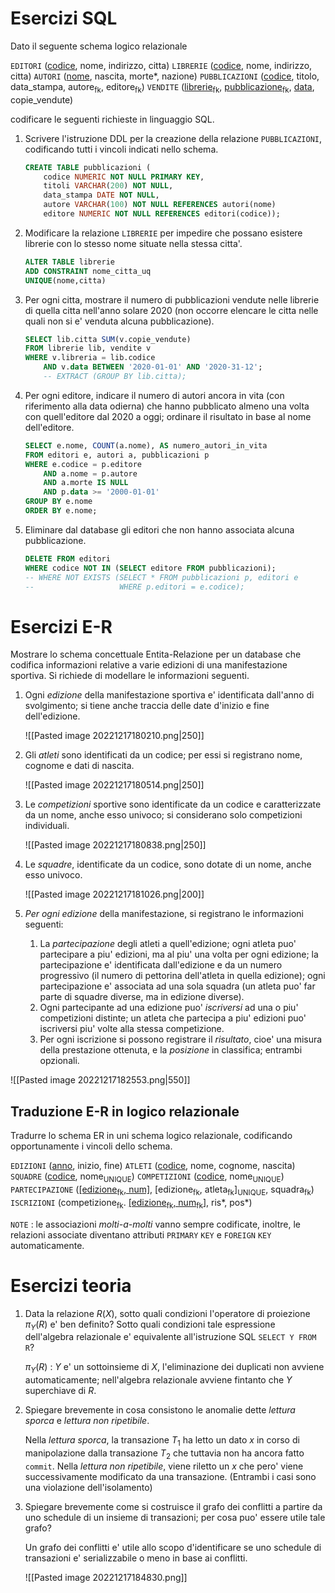 # Esercizi SQL
Dato il seguente schema logico relazionale

$\mathtt{EDITORI}$ (<u>codice</u>, nome, indirizzo, citta)
$\mathtt{LIBRERIE}$ (<u>codice</u>, nome, indirizzo, citta)
$\mathtt{AUTORI}$ (<u>nome</u>, nascita, morte\*, nazione)
$\mathtt{PUBBLICAZIONI}$ (<u>codice</u>, titolo, data_stampa, autore<sub>fk</sub>, editore<sub>fk</sub>)
$\mathtt{VENDITE}$ (<u>librerie</u><sub>fk</sub>, <u>pubblicazione</u><sub>fk</sub>, <u>data</u>, copie_vendute)

codificare le seguenti richieste in linguaggio SQL.

1) Scrivere l'istruzione DDL per la creazione della relazione $\mathtt{PUBBLICAZIONI}$, codificando tutti i vincoli indicati nello schema.
   ```sql
   CREATE TABLE pubblicazioni (
	   codice NUMERIC NOT NULL PRIMARY KEY,
	   titoli VARCHAR(200) NOT NULL,
	   data_stampa DATE NOT NULL,
	   autore VARCHAR(100) NOT NULL REFERENCES autori(nome)
	   editore NUMERIC NOT NULL REFERENCES editori(codice));
   ```
2) Modificare la relazione $\mathtt{LIBRERIE}$ per impedire che possano esistere librerie con lo stesso nome situate nella stessa citta'.
   ```sql
   ALTER TABLE librerie
   ADD CONSTRAINT nome_citta_uq
   UNIQUE(nome,citta)
   ```
3) Per ogni citta, mostrare il numero di pubblicazioni vendute nelle librerie di quella citta nell'anno solare 2020 (non occorre elencare le citta nelle quali non si e' venduta alcuna pubblicazione).
   ```sql
   SELECT lib.citta SUM(v.copie_vendute)
   FROM librerie lib, vendite v
   WHERE v.libreria = lib.codice
	   AND v.data BETWEEN '2020-01-01' AND '2020-31-12';
	   -- EXTRACT (GROUP BY lib.citta);
   ```
4) Per ogni editore, indicare il numero di autori ancora in vita (con riferimento alla data odierna) che hanno pubblicato almeno una volta con quell'editore dal 2020 a oggi; ordinare il risultato in base al nome dell'editore.
   ```sql
   SELECT e.nome, COUNT(a.nome), AS numero_autori_in_vita
   FROM editori e, autori a, pubblicazioni p
   WHERE e.codice = p.editore
	   AND a.nome = p.autore
	   AND a.morte IS NULL
	   AND p.data >= '2000-01-01'
   GROUP BY e.nome
   ORDER BY e.nome;
   ```
5) Eliminare dal database gli editori che non hanno associata alcuna pubblicazione.
   ```sql
   DELETE FROM editori
   WHERE codice NOT IN (SELECT editore FROM pubblicazioni);
   -- WHERE NOT EXISTS (SELECT * FROM pubblicazioni p, editori e
   --					WHERE p.editori = e.codice);
   ```

# Esercizi E-R
Mostrare lo schema concettuale Entita-Relazione per un database che codifica informazioni relative a varie edizioni di una manifestazione sportiva. Si richiede di modellare le informazioni seguenti.

1) Ogni *edizione* della manifestazione sportiva e' identificata dall'anno di svolgimento; si tiene anche traccia delle date d'inizio e fine dell'edizione.
   
   ![[Pasted image 20221217180210.png|250]]

2) Gli *atleti* sono identificati da un codice; per essi si registrano nome, cognome e dati di nascita.
   
   ![[Pasted image 20221217180514.png|250]]
3) Le *competizioni* sportive sono identificate da un codice e caratterizzate da un nome, anche esso univoco; si considerano solo competizioni individuali.
   
   ![[Pasted image 20221217180838.png|250]]
4) Le *squadre*, identificate da un codice, sono dotate di un nome, anche esso univoco.
   
   ![[Pasted image 20221217181026.png|200]]
5) *Per ogni edizione* della manifestazione, si registrano le informazioni seguenti:
	1) La *partecipazione* degli atleti a quell'edizione; ogni atleta puo' partecipare a piu' edizioni, ma al piu' una volta per ogni edizione; la partecipazione e' identificata dall'edizione e da un numero progressivo (il numero di pettorina dell'atleta in quella edizione); ogni partecipazione e' associata ad una sola squadra (un atleta puo' far parte di squadre diverse, ma in edizione diverse).
	2) Ogni partecipante ad una edizione puo' *iscriversi* ad una o piu' competizioni distinte; un atleta che partecipa a piu' edizioni puo' iscriversi piu' volte alla stessa competizione.
	3) Per ogni iscrizione si possono registrare il *risultato*, cioe' una misura della prestazione ottenuta, e la *posizione* in classifica; entrambi opzionali.

![[Pasted image 20221217182553.png|550]]
## Traduzione E-R in logico relazionale
Tradurre lo schema ER in uni schema logico relazionale, codificando opportunamente i vincoli dello schema.

$\mathtt{EDIZIONI}$ (<u>anno</u>, inizio, fine)
$\mathtt{ATLETI}$ (<u>codice</u>, nome, cognome, nascita)
$\mathtt{SQUADRE}$ (<u>codice</u>, nome<sub>UNIQUE</sub>)
$\mathtt{COMPETIZIONI}$ (<u>codice</u>, nome<sub>UNIQUE</sub>)
$\mathtt{PARTECIPAZIONE}$ (<u>[edizione<sub>fk</sub>, num]</u>, \[edizione<sub>fk</sub>, atleta<sub>fk</sub>]<sub>UNIQUE</sub>, squadra<sub>fk</sub>)
$\mathtt{ISCRIZIONI}$ (competizione<sub>fk</sub>. <u>[edizione<sub>fk</sub>, num<sub>fk</sub>]</u>, ris\*, pos\*)

$\mathtt{NOTE}$ : le associazioni *molti-a-molti* vanno sempre codificate, inoltre, le relazioni associate diventano attributi $\mathtt{PRIMARY\ KEY}$ e $\mathtt{FOREIGN\ KEY}$ automaticamente.

# Esercizi teoria
1) Data la relazione $R(X)$, sotto quali condizioni l'operatore di proiezione $\pi_Y(R)$ e' ben definito? Sotto quali condizioni tale espressione dell'algebra relazionale e' equivalente all'istruzione SQL `SELECT Y FROM R`?
   
   $\pi_Y(R)$ : $Y$ e' un sottoinsieme di $X$, l'eliminazione dei duplicati non avviene automaticamente; nell'algebra relazionale avviene fintanto che $Y$ superchiave di $R$.

2) Spiegare brevemente in cosa consistono le anomalie dette *lettura sporca* e *lettura non ripetibile*.
   
   Nella *lettura sporca*, la transazione $T_1$ ha letto un dato $x$ in corso di manipolazione dalla transazione $T_2$ che tuttavia non ha ancora fatto `commit`.
   Nella *lettura non ripetibile*, viene riletto un $x$ che pero' viene successivamente modificato da una transazione. (Entrambi i casi sono una violazione dell'isolamento)

3) Spiegare brevemente come si costruisce il grafo dei conflitti a partire da uno schedule di un insieme di transazioni; per cosa puo' essere utile tale grafo?
   
   Un grafo dei conflitti e' utile allo scopo d'identificare se uno schedule di transazioni e' serializzabile o meno in base ai conflitti.
   
   ![[Pasted image 20221217184830.png]]